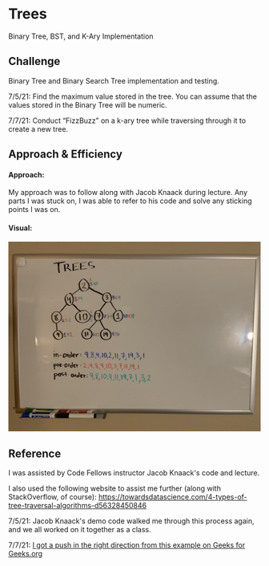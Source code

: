 # Trees
<!-- Short summary or background information -->
Binary Tree, BST, and K-Ary Implementation 

## Challenge
<!-- Description of the challenge -->

Binary Tree and Binary Search Tree implementation and testing.

7/5/21: Find the maximum value stored in the tree. You can assume that the values stored in the Binary Tree will be numeric.

7/7/21: Conduct “FizzBuzz” on a k-ary tree while traversing through it to create a new tree.

## Approach & Efficiency
<!-- What approach did you take? Why? What is the Big O space/time for this approach? -->

#### Approach:
My approach was to follow along with Jacob Knaack during lecture. Any parts I was stuck on, I was able to refer to his code and solve any sticking points I was on.


#### Visual:

![uml](treeUML.jpg)



## Reference

I was assisted by Code Fellows instructor Jacob Knaack's code and lecture. 

I also used the following website to assist me further (along with StackOverflow, of course):
https://towardsdatascience.com/4-types-of-tree-traversal-algorithms-d56328450846 

7/5/21: Jacob Knaack's demo code walked me through this process again, and we all worked on it together as a class.

7/7/21: [I got a push in the right direction from this example on Geeks for Geeks.org](https://www.geeksforgeeks.org/given-n-ary-tree-count-number-nodes-number-children-parent/)